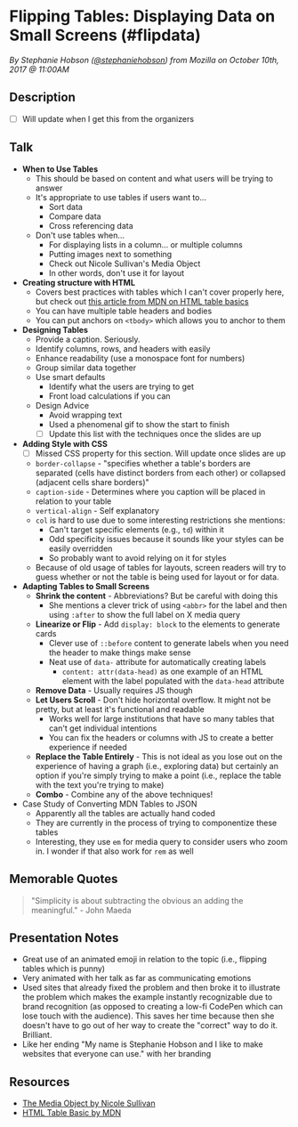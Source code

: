 # Flipping Tables: Displaying Data on Small Screens (#flipdata)
*By Stephanie Hobson ([@stephaniehobson](https://twitter.com/stephaniehobson)) from Mozilla on October 10th, 2017 @ 11:00AM*

## Description

- [ ] Will update when I get this from the organizers 

## Talk

- **When to Use Tables**
    - This should be based on content and what users will be trying to answer
    - It's appropriate to use tables if users want to...
        - Sort data
        - Compare data
        - Cross referencing data
    - Don't use tables when...
        - For displaying lists in a column... or multiple columns
        - Putting images next to something
        - Check out Nicole Sullivan's Media Object
        - In other words, don't use it for layout
- **Creating structure with HTML**
    - Covers best practices with tables which I can't cover properly here, but check out [this article from MDN on HTML table basics](https://developer.mozilla.org/en-US/docs/Learn/HTML/Tables/Basics)
    - You can have multiple table headers and bodies
    - You can put anchors on `<tbody>` which allows you to anchor to them
- **Designing Tables**
    - Provide a caption. Seriously.
    - Identify columns, rows, and headers with easily 
    - Enhance readability (use a monospace font for numbers)
    - Group similar data together
    - Use smart defaults
        - Identify what the users are trying to get
        - Front load calculations if you can
    - Design Advice
        - Avoid wrapping text
        - Used a phenomenal gif to show the start to finish
        - [ ] Update this list with the techniques once the slides are up
- **Adding Style with CSS**
    - [ ] Missed CSS property for this section. Will update once slides are up
    - `border-collapse` - "specifies whether a table's borders are separated (cells have distinct borders from each other) or collapsed (adjacent cells share borders)"
    - `caption-side` - Determines where you caption will be placed in relation to your table
    - `vertical-align` - Self explanatory
    - `col` is hard to use due to some interesting restrictions she mentions:
        - Can't target specific elements (e.g., `td`) within it 
        - Odd specificity issues because it sounds like your styles can be easily overridden
        - So probably want to avoid relying on it for styles
    - Because of old usage of tables for layouts, screen readers will try to guess whether or not the table is being used for layout or for data.
- **Adapting Tables to Small Screens**
    - **Shrink the content** - Abbreviations? But be careful with doing this
        - She mentions a clever trick of using `<abbr>` for the label and then using `:after` to show the full label on X media query
    - **Linearize or Flip** - Add `display: block` to the elements to generate cards
        - Clever use of `::before` content to generate labels when you need the header to make things make sense
        - Neat use of `data-` attribute for automatically creating labels 
            - `content: attr(data-head)` as one example of an HTML element with the label populated with the `data-head` attribute
    - **Remove Data** - Usually requires JS though
    - **Let Users Scroll** - Don't hide horizontal overflow. It might not be pretty, but at least it's functional and readable
        - Works well for large institutions that have so many tables that can't get individual intentions
        - You can fix the headers or columns with JS to create a better experience if needed
    - **Replace the Table Entirely** - This is not ideal as you lose out on the experience of having a graph (i.e., exploring data) but certainly an option if you're simply trying to make a point (i.e., replace the table with the text you're trying to make)
    - **Combo** - Combine any of the above techniques!
- Case Study of Converting MDN Tables to JSON
    - Apparently all the tables are actually hand coded
    - They are currently in the process of trying to componentize these tables
    - Interesting, they use `em` for media query to consider users who zoom in. I wonder if that also work for `rem` as well

## Memorable Quotes

> "Simplicity is about subtracting the obvious an adding the meaningful." - John Maeda

## Presentation Notes

- Great use of an animated emoji in relation to the topic (i.e., flipping tables which is punny)
- Very animated with her talk as far as communicating emotions
- Used sites that already fixed the problem and then broke it to illustrate the problem which makes the example instantly recognizable due to brand recognition (as opposed to creating a low-fi CodePen which can lose touch with the audience). This saves her time because then she doesn't have to go out of her way to create the "correct" way to do it. Brilliant.
- Like her ending "My name is Stephanie Hobson and I like to make websites that everyone can use." with her branding

## Resources

- [The Media Object by Nicole Sullivan](http://www.stubbornella.org/content/2010/06/25/the-media-object-saves-hundreds-of-lines-of-code/)
- [HTML Table Basic by MDN](https://developer.mozilla.org/en-US/docs/Learn/HTML/Tables/Basics)
